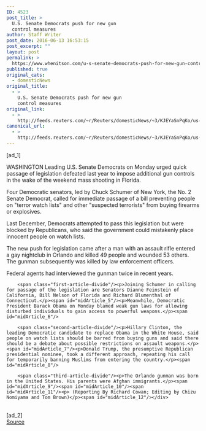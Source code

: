 ```yaml
---
ID: 4523
post_title: >
  U.S. Senate Democrats push for new gun
  control measures
author: Staff Writer
post_date: 2016-06-13 16:53:15
post_excerpt: ""
layout: post
permalink: >
  https://www.whenitson.com/u-s-senate-democrats-push-for-new-gun-control-measures/
published: true
original_cats:
  - domesticNews
original_title:
  - >
    U.S. Senate Democrats push for new gun
    control measures
original_link:
  - >
    http://feeds.reuters.com/~r/Reuters/domesticNews/~3/KJEYaSnPqKo/us-florida-shooting-democrats-idUSKCN0YZ1M0
canonical_url:
  - >
    http://feeds.reuters.com/~r/Reuters/domesticNews/~3/KJEYaSnPqKo/us-florida-shooting-democrats-idUSKCN0YZ1M0
---
```

 [ad_1]
<br><div id="articleText">
<span id="midArticle_start"/>

<span class="focusParagraph" readability="3"><p><span class="articleLocation">WASHINGTON</span> Leading U.S. Senate Democrats on Monday urged quick passage of legislation defeated last year to impose additional gun controls in the wake of the weekend mass shooting in Florida.</p></span><span id="midArticle_0"/><p>Four Democratic senators, led by Chuck Schumer of New York, the No. 2 Senate Democrat, called for immediate passage of a bill preventing people on "terror watch lists" and other "suspected terrorists" from buying firearms or explosives.</p><span id="midArticle_1"/><p>Last December, Democrats attempted to pass this legislation but were blocked by Republicans, who said the government could mistakenly place innocent people on watch lists.</p><span id="midArticle_2"/><p>The new push for legislation came after a man with an assault rifle entered a gay nightclub in Orlando and killed 49 people and wounded 53 others. The gunman subsequently was killed by law enforcement officers.</p><span id="midArticle_3"/><p>Federal agents had interviewed the gunman twice in recent years.</p><span id="midArticle_4"/>
        
        <span class="first-article-divide"/><p>Joining Schumer in calling for passage of the legislation are Senators Dianne Feinstein of California, Bill Nelson of Florida and Richard Blumenthal of Connecticut.</p><span id="midArticle_5"/><p>Meanwhile, Democratic President Barack Obama on Monday blamed weak gun laws for allowing disturbed individuals to gain access to powerful weapons.</p><span id="midArticle_6"/>
        
        <span class="second-article-divide"/><p>Hillary Clinton, the leading Democratic candidate to replace Obama in the White House, said people on watch lists should be barred from buying guns and said there should be a debate about possible restrictions on assault weapons.</p><span id="midArticle_7"/><p>Donald Trump, the presumptive Republican presidential nominee, took a different approach, repeating his call for temporarily banning Muslims from entering the country.</p><span id="midArticle_8"/>
        
        <span class="third-article-divide"/><p>The Orlando gunman was born in the United States. His parents were Afghan immigrants.</p><span id="midArticle_9"/><span id="midArticle_10"/><span id="midArticle_11"/><p> (Reporting By Richard Cowan; Editing by Chizu Nomiyama and Tom Brown)</p><span id="midArticle_12"/></div>
<br>[ad_2]
<br><a href="http://feeds.reuters.com/~r/Reuters/domesticNews/~3/KJEYaSnPqKo/us-florida-shooting-democrats-idUSKCN0YZ1M0">Source </a>